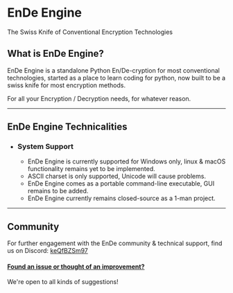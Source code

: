 # EnDe Engine
The Swiss Knife of Conventional Encryption Technologies

## What is EnDe Engine?
EnDe Engine is a standalone Python En/De-cryption for most conventional technologies, started as a place to learn coding for python, now built to be a swiss knife for most encryption methods.

For all your Encryption / Decryption needs, for whatever reason.

---

## EnDe Engine Technicalities
- ### System Support
  - EnDe Engine is currently supported for Windows only, linux & macOS functionality remains yet to be implemented.
  - ASCII charset is only supported, Unicode will cause problems.
  - EnDe Engine comes as a portable command-line executable, GUI remains to be added.
  - EnDe Engine currently remains closed-source as a 1-man project.

---

## Community
For further engagement with the EnDe community & technical support, find us on Discord: [keQfBZSm97](https://discord.gg/keQfBZSm97)

#### [Found an issue or thought of an improvement?](https://github.com/Deltact/EnDe_Engine/issues/new/choose) 
We're open to all kinds of suggestions!

